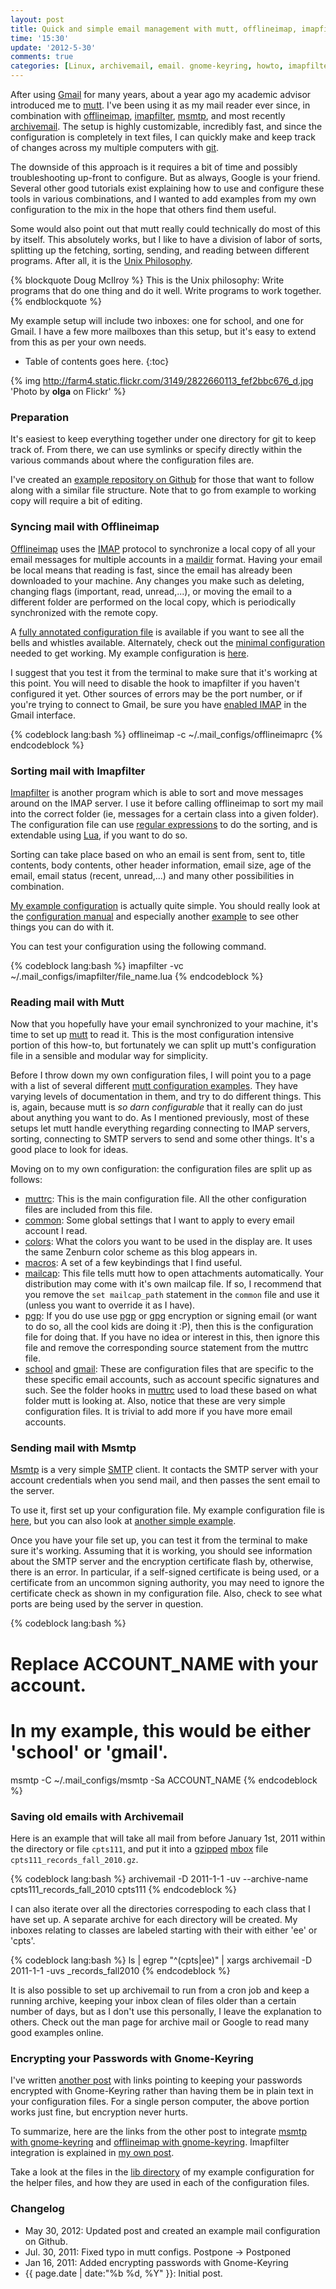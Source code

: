 ```yaml
---
layout: post
title: Quick and simple email management with mutt, offlineimap, imapfilter, msmtp, and archivemail
time: '15:30'
update: '2012-5-30'
comments: true
categories: [Linux, archivemail, email. gnome-keyring, howto, imapfilter, msmtp, mutt, offlineimap]
---
```


After using [Gmail][] for many years, about a year ago my academic advisor
introduced me to [mutt][].  I've been using it as my mail reader ever since,
in combination with [offlineimap][], [imapfilter][], [msmtp][], and most
recently [archivemail][].  The setup is highly customizable, incredibly fast,
and since the configuration is completely in text files, I can quickly make
and keep track of changes across my multiple computers with [git][].

[gmail]:http://gmail.com/
[mutt]:http://www.mutt.org/
[offlineimap]:https://github.com/jgoerzen/offlineimap/wiki
[imapfilter]:http://imapfilter.hellug.gr/
[msmtp]:http://msmtp.sourceforge.net/
[archivemail]:http://archivemail.sourceforge.net/
[git]:http://git-scm.com/

The downside of this approach is it requires a bit of time and possibly
troubleshooting up-front to configure.  But as always, Google is your friend.
Several other good tutorials exist explaining how to use and configure these
tools in various combinations, and I wanted to add examples from my own
configuration to the mix in the hope that others find them useful.

Some would also point out that mutt really could technically do most of this
by itself.  This absolutely works, but I like to have a division of labor of
sorts, splitting up the fetching, sorting, sending, and reading between
different programs.  After all, it is the [Unix Philosophy][].

[Unix Philosophy]:http://en.wikipedia.org/wiki/Unix_philosophy

{% blockquote Doug McIlroy %}
This is the Unix philosophy: Write programs that do one thing and do it
well. Write programs to work together.
{% endblockquote %}

My example setup will include two inboxes: one for school, and one for Gmail.
I have a few more mailboxes than this setup, but it's easy to extend from this
as per your own needs.

+ Table of contents goes here.
{:toc}

{% img http://farm4.static.flickr.com/3149/2822660113_fef2bbc676_d.jpg 'Photo by __olga__ on Flickr' %}

### Preparation ###

It's easiest to keep everything together under one directory for git to keep
track of.  From there, we can use symlinks or specify directly within the
various commands about where the configuration files are.

I've created an [example repository on Github][] for those that want to follow
along with a similar file structure.  Note that to go from example to working
copy will require a bit of editing.

[example repository on Github]:https://github.com/jasongraham/mail_conf_example

### Syncing mail with Offlineimap ###

[Offlineimap][] uses the [IMAP][] protocol to synchronize a local copy of all
your email messages for multiple accounts in a [maildir][] format.  Having
your email be local means that reading is fast, since the email has already
been downloaded to your machine.  Any changes you make such as deleting,
changing flags (important, read, unread,...), or moving the email to
a different folder are performed on the local copy, which is periodically
synchronized with the remote copy.

[imap]:http://en.wikipedia.org/wiki/Internet_Message_Access_Protocol
[maildir]:http://en.wikipedia.org/wiki/Maildir

A [fully annotated configuration file][offlineimap_full_example_config] is
available if you want to see all the bells and whistles available.
Alternately, check out the [minimal configuration][offlineimap_minimal_config]
needed to get working.  My example configuration is
[here][my_offlineimap_config].

[offlineimap_full_example_config]:https://github.com/jgoerzen/offlineimap/blob/master/offlineimap.conf
[offlineimap_minimal_config]:https://github.com/jgoerzen/offlineimap/blob/master/offlineimap.conf.minimal
[my_offlineimap_config]:https://github.com/jasongraham/mail_conf_example/blob/master/offlineimaprc

[suggested setup]:#preparation

I suggest that you test it from the terminal to make sure that it's working at
this point.  You will need to disable the hook to imapfilter if you haven't
configured it yet.  Other sources of errors may be the port number, or if
you're trying to connect to Gmail, be sure you have [enabled IMAP][] in the
Gmail interface.

[enabled IMAP]:https://mail.google.com/support/bin/answer.py?answer=77695

{% codeblock lang:bash %}
offlineimap -c ~/.mail_configs/offlineimaprc
{% endcodeblock %}

### Sorting mail with Imapfilter ###

[Imapfilter][] is another program which is able to sort and move messages
around on the IMAP server.  I use it before calling offlineimap to sort my
mail into the correct folder (ie, messages for a certain class into a given
folder).  The configuration file can use [regular expressions][] to do the
sorting, and is extendable using [Lua][], if you want to do so.

[regular expressions]:http://en.wikipedia.org/wiki/Regular_expression_examples
[Lua]:http://en.wikipedia.org/wiki/Lua_(programming_language)

Sorting can take place based on who an email is sent from, sent to, title
contents, body contents, other header information, email size, age of the
email, email status (recent, unread,...) and many other possibilities in
combination.

[My example configuration][my_imapfilter_config] is actually quite simple.
You should really look at the [configuration manual][imapfilter_config_manual]
and especially another [example][imapfilter_config_example] to see other
things you can do with it.

[my_imapfilter_config]:https://github.com/jasongraham/mail_conf_example/blob/master/imapfilter/school.lua
[imapfilter_config_manual]:http://imapfilter.hellug.gr/imapfilter_config.5.txt
[imapfilter_config_example]:http://imapfilter.hellug.gr/sample.config.lua.txt

You can test your configuration using the following command.

{% codeblock lang:bash %}
imapfilter -vc ~/.mail_configs/imapfilter/file_name.lua
{% endcodeblock %}

### Reading mail with Mutt ###

Now that you hopefully have your email synchronized to your machine, it's time
to set up [mutt][] to read it.  This is the most configuration intensive
portion of this how-to, but fortunately we can split up mutt's configuration
file in a sensible and modular way for simplicity.

Before I throw down my own configuration files, I will point you to a page
with a list of several different [mutt configuration examples][].  They have
varying levels of documentation in them, and try to do different things.  This
is, again, because mutt is _so darn configurable_ that it really can do just
about anything you want to do.  As I mentioned previously, most of these
setups let mutt handle everything regarding connecting to IMAP servers,
sorting, connecting to SMTP servers to send and some other things.  It's
a good place to look for ideas.

[mutt configuration examples]:http://wiki.mutt.org/?ConfigList

Moving on to my own configuration: the configuration files are split up as
follows:

+ [muttrc][]: This is the main configuration file.  All the other
  configuration files are included from this file.
+ [common][]: Some global settings that I want to apply to every email account
  I read.
+ [colors][]: What the colors you want to be used in the display are.  It uses
  the same Zenburn color scheme as this blog appears in.
+ [macros][]: A set of a few keybindings that I find useful.
+ [mailcap][]: This file tells mutt how to open attachments automatically.
  Your distribution may come with it's own mailcap file.  If so, I recommend
  that you remove the `set mailcap_path` statement in the `common` file and
  use it (unless you want to override it as I have).
+ [pgp][]: If you do use use [pgp][pgp_encryption] or [gpg][] encryption or
  signing email (or want to do so, all the cool kids are doing it :P), then
  this is the configuration file for doing that.  If you have no idea or
  interest in this, then ignore this file and remove the corresponding source
  statement from the muttrc file.
+ [school][school_mutt_conf] and [gmail][gmail_mutt_conf]: These are
  configuration files that are specific to the these specific email accounts,
  such as account specific signatures and such.  See the folder hooks in
  [muttrc][] used to load these based on what folder mutt is looking at.
  Also, notice that these are very simple configuration files.  It is trivial
  to add more if you have more email accounts.

[muttrc]:https://github.com/jasongraham/mail_conf_example/blob/master/mutt/muttrc
[common]:https://github.com/jasongraham/mail_conf_example/blob/master/mutt/common
[colors]:https://github.com/jasongraham/mail_conf_example/blob/master/mutt/colors
[macros]:https://github.com/jasongraham/mail_conf_example/blob/master/mutt/macros
[mailcap]:https://github.com/jasongraham/mail_conf_example/blob/master/mutt/mailcap
[pgp]:https://github.com/jasongraham/mail_conf_example/blob/master/mutt/pgp
[school_mutt_conf]:https://github.com/jasongraham/mail_conf_example/blob/master/mutt/school
[gmail_mutt_conf]:https://github.com/jasongraham/mail_conf_example/blob/master/mutt/gmail

[pgp_encryption]:http://en.wikipedia.org/wiki/Pretty_Good_Privacy
[gpg]:http://en.wikipedia.org/wiki/GNU_Privacy_Guard


### Sending mail with Msmtp ###

[Msmtp][] is a very simple [SMTP][] client.  It contacts the SMTP server with
your account credentials when you send mail, and then passes the sent email to
the server.

[smtp]:http://en.wikipedia.org/wiki/Simple_Mail_Transfer_Protocol

To use it, first set up your configuration file.  My example configuration
file is [here][my_msmtp_configuration], but you can also look at [another
simple example][msmtp_simple_example].

[my_msmtp_configuration]:https://github.com/jasongraham/mail_conf_example/blob/master/msmtprc
[msmtp_simple_example]:http://msmtp.sourceforge.net/doc/msmtprc.txt

Once you have your file set up, you can test it from the terminal to make sure
it's working.  Assuming that it is working, you should see information about
the SMTP server and the encryption certificate flash by, otherwise, there is
an error.  In particular, if a self-signed certificate is being used, or
a certificate from an uncommon signing authority, you may need to ignore the
certificate check as shown in my configuration file.  Also, check to see what
ports are being used by the server in question.

{% codeblock lang:bash %}
# Replace ACCOUNT_NAME with your account.
# In my example, this would be either 'school' or 'gmail'.
msmtp -C ~/.mail_configs/msmtp -Sa ACCOUNT_NAME
{% endcodeblock %}

### Saving old emails with Archivemail ###

Here is an example that will take all mail from before January 1st, 2011
within the directory or file `cpts111`, and put it into a [gzipped][gzip]
[mbox][] file `cpts111_records_fall_2010.gz`.

[gzip]:http://en.wikipedia.org/wiki/Gzip
[mbox]:http://en.wikipedia.org/wiki/Mbox

{% codeblock lang:bash %}
archivemail -D 2011-1-1 -uv --archive-name cpts111_records_fall_2010 cpts111
{% endcodeblock %}

I can also iterate over all the directories correspoding to each class that
I have set up.  A separate archive for each directory will be created.  My
inboxes relating to classes are labeled starting with their with either 'ee'
or 'cpts'.

{% codeblock lang:bash %}
ls | egrep "^(cpts|ee)" | xargs archivemail -D 2011-1-1 -uvs _records_fall2010
{% endcodeblock %}

It is also possible to set up archivemail to run from a cron job and keep
a running archive, keeping your inbox clean of files older than a certain
number of days, but as I don't use this personally, I leave the explanation to
others.  Check out the man page for archive mail or Google to read many good
examples online.

### Encrypting your Passwords with Gnome-Keyring ###

I've written [another post][] with links pointing to keeping your passwords
encrypted with Gnome-Keyring rather than having them be in plain text in your
configuration files.  For a single person computer, the above portion works
just fine, but encryption never hurts.

To summarize, here are the links from the other post to integrate [msmtp with gnome-keyring][] and [offlineimap with gnome-keyring][].  Imapfilter integration
is explained in [my own post][another post].

Take a look at the files in the [lib directory][] of my example configuration
for the helper files, and how they are used in each of the configuration
files.

[another post]:/2011/01/16/gnome_keyring_with_msmtp_imapfilter_offlineimap/
[msmtp with gnome-keyring]:http://simple-and-basic.com/2008/10/using-msmtp-with-the-gnome-keyring.html
[offlineimap with gnome-keyring]:http://www.clasohm.com/blog/one-entry?entry_id=90957
[lib directory]:https://github.com/jasongraham/mail_conf_example/tree/master/lib


### Changelog ###

+ May 30, 2012: Updated post and created an example mail configuration on
  Github.
+ Jul. 30, 2011: Fixed typo in mutt configs. Postpone -> Postponed
+ Jan 16, 2011: Added encrypting passwords with Gnome-Keyring
+ {{ page.date | date:"%b %d, %Y" }}: Initial post.

